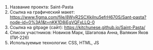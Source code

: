 1.  Название проекта: Saint-Pasta
2.	Ссылка на графический макет: https://www.figma.com/file/8WyR2SCXkiInu5efrH670S/Sant-pasta?node-id=0%3A1&t=nKK1D8iEgVQFxLLQ-0
3.	Ссылка на gitpage (сайт): https://kitchunese.github.io/Saint-Pasta/
4.	Список участников: Новиков Марк, Шагапова Анна, Валякин Яков (ПИ-226)
5.	Используемые технологии: CSS, HTML, JS

